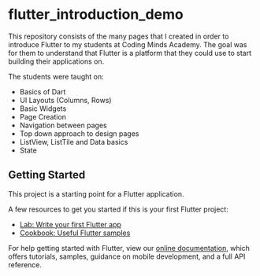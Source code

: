 # flutter_introduction_demo

This repository consists of the many pages that I created in order to introduce
Flutter to my students at Coding Minds Academy. The goal was for them to
understand that Flutter is a platform that they could use to start building their
applications on.

The students were taught on:
- Basics of Dart
- UI Layouts (Columns, Rows)
- Basic Widgets
- Page Creation
- Navigation between pages
- Top down approach to design pages
- ListView, ListTile and Data basics
- State

## Getting Started

This project is a starting point for a Flutter application.

A few resources to get you started if this is your first Flutter project:

- [Lab: Write your first Flutter app](https://flutter.dev/docs/get-started/codelab)
- [Cookbook: Useful Flutter samples](https://flutter.dev/docs/cookbook)

For help getting started with Flutter, view our
[online documentation](https://flutter.dev/docs), which offers tutorials,
samples, guidance on mobile development, and a full API reference.
